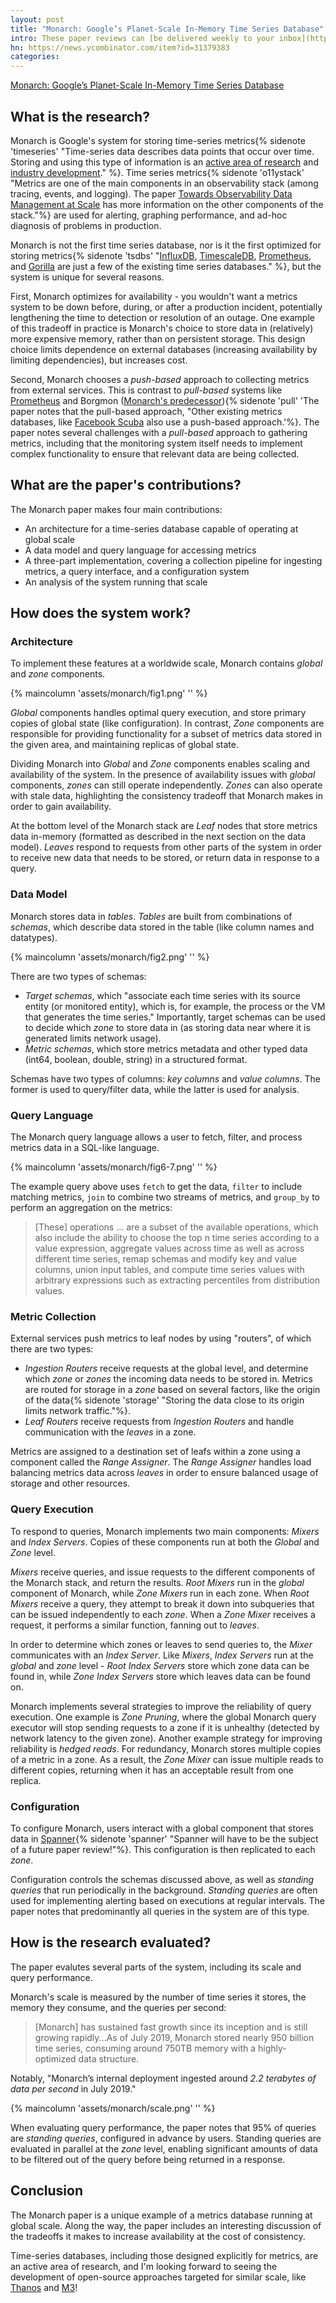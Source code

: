 ```yaml
---
layout: post
title: "Monarch: Google’s Planet-Scale In-Memory Time Series Database"
intro: These paper reviews can [be delivered weekly to your inbox](https://newsletter.micahlerner.com/), or you can subscribe to the [Atom feed](https://www.micahlerner.com/feed.xml). As always, feel free to reach out on [Twitter](https://twitter.com/micahlerner) with feedback or suggestions!
hn: https://news.ycombinator.com/item?id=31379383
categories:
---
```


[Monarch: Google’s Planet-Scale In-Memory Time Series Database](https://research.google/pubs/pub50652/)

## What is the research?

Monarch is Google's system for storing time-series metrics{% sidenote 'timeseries' "Time-series data describes data points that occur over time. Storing and using this type of information is an [active area of research](https://paperswithcode.com/task/time-series) and [industry development](https://www.timescale.com/blog/what-the-heck-is-time-series-data-and-why-do-i-need-a-time-series-database-dcf3b1b18563/)." %}. Time series metrics{% sidenote 'o11ystack' "Metrics are one of the main components in an observability stack (among tracing, events, and logging). The paper [Towards Observability Data Management at Scale](https://people.csail.mit.edu/tatbul/publications/sigmod_record20.pdf) has more information on the other components of the stack."%} are used for alerting, graphing performance, and ad-hoc diagnosis of problems in production.

Monarch is not the first time series database, nor is it the first optimized for storing metrics{% sidenote 'tsdbs' "[InfluxDB](https://www.influxdata.com/), [TimescaleDB](https://www.timescale.com/), [Prometheus](https://prometheus.io/), and [Gorilla](https://www.vldb.org/pvldb/vol8/p1816-teller.pdf) are just a few of the existing time series databases." %}, but the system is unique for several reasons.

First, Monarch optimizes for availability - you wouldn't want a metrics system to be down before, during, or after a production incident, potentially lengthening the time to detection or resolution of an outage. One example of this tradeoff in practice is Monarch's choice to store data in (relatively) more expensive memory, rather than on persistent storage. This design choice limits dependence on external databases (increasing availability by limiting dependencies), but increases cost.

Second, Monarch chooses a _push-based_ approach to collecting metrics from external services. This is contrast to _pull-based_ systems like [Prometheus](https://www.vldb.org/pvldb/vol8/p1816-teller.pdf) and Borgmon ([Monarch's predecessor](https://sre.google/sre-book/practical-alerting/)){% sidenote 'pull' 'The paper notes that the pull-based approach, "Other existing metrics databases, like [Facebook Scuba](https://research.facebook.com/publications/scuba-diving-into-data-at-facebook/) also use a push-based approach.'%}. The paper notes several challenges with a _pull-based_ approach to gathering metrics, including that the monitoring system itself needs to implement complex functionality to ensure that relevant data are being collected.

## What are the paper's contributions?

The Monarch paper makes four main contributions:

- An architecture for a time-series database capable of operating at global scale
- A data model and query language for accessing metrics
- A three-part implementation, covering a collection pipeline for ingesting metrics, a query interface, and a configuration system
- An analysis of the system running that scale

## How does the system work?

### Architecture

To implement these features at a worldwide scale, Monarch contains _global_ and _zone_ components.

{% maincolumn 'assets/monarch/fig1.png' '' %}

_Global_ components handles optimal query execution, and store primary copies of global state (like configuration). In contrast, _Zone_ components are responsible for providing functionality for a subset of metrics data stored in the given area, and maintaining replicas of global state.

Dividing Monarch into _Global_ and _Zone_ components enables scaling and availability of the system. In the presence of availability issues with _global_ components, _zones_  can still operate independently. _Zones_ can also operate with stale data, highlighting the consistency tradeoff that Monarch makes in order to gain availability.

At the bottom level of the Monarch stack are _Leaf_ nodes that store metrics data in-memory (formatted as described in the next section on the data model). _Leaves_ respond to requests from other parts of the system in order to receive new data that needs to be stored, or return data in response to a query.

### Data Model

Monarch stores data in _tables_. _Tables_ are built from combinations of _schemas_, which describe data stored in the table (like column names and datatypes).

{% maincolumn 'assets/monarch/fig2.png' '' %}

There are two types of schemas:

- _Target schemas_, which "associate each time series with its source entity (or monitored entity), which is, for example, the process or the VM that generates the time series." Importantly, target schemas can be used to decide which _zone_ to store data in (as storing data near where it is generated limits network usage).
- _Metric schemas_, which store metrics metadata and other typed data (int64, boolean, double, string) in a structured format.

Schemas have two types of columns: _key columns_ and _value columns_. The former is used to query/filter data, while the latter is used for analysis.

### Query Language

The Monarch query language allows a user to fetch, filter, and process metrics data in a SQL-like language.

{% maincolumn 'assets/monarch/fig6-7.png' '' %}

The example query above uses `fetch` to get the data, `filter` to include matching metrics, `join` to combine two streams of metrics, and `group_by` to perform an aggregation on the metrics:

> [These] operations ... are a subset of the available operations, which also include the ability to choose the top n time series according to a value expression, aggregate values across time as well as across different time series, remap schemas and modify key and value columns, union input tables, and compute time series values with arbitrary expressions such as extracting percentiles from distribution values.

### Metric Collection

External services push metrics to leaf nodes by using "routers", of which there are two types:

- _Ingestion Routers_ receive requests at the global level, and determine which _zone_ or _zones_ the incoming data needs to be stored in. Metrics are routed for storage in a _zone_ based on several factors, like the origin of the data{% sidenote 'storage' "Storing the data close to its origin limits network traffic."%}.
- _Leaf Routers_ receive requests from _Ingestion Routers_ and handle communication with the _leaves_ in a zone.

Metrics are assigned to a destination set of leafs within a zone using a component called the _Range Assigner_. The _Range Assigner_ handles load balancing metrics data across _leaves_ in order to ensure balanced usage of storage and other resources.

### Query Execution

To respond to queries, Monarch implements two main components: _Mixers_ and _Index Servers_. Copies of these components run at both the _Global_ and _Zone_ level.

_Mixers_ receive queries, and issue requests to the different components of the Monarch stack, and return the results. _Root Mixers_ run in the _global_ component of Monarch, while _Zone Mixers_ run in each zone. When _Root Mixers_ receive a query, they attempt to break it down into subqueries that can be issued independently to each _zone_. When a _Zone Mixer_ receives a request, it performs a similar function, fanning out to _leaves_.

In order to determine which zones or leaves to send queries to, the _Mixer_ communicates with an _Index Server_. Like _Mixers_, _Index Servers_ run at the _global_ and _zone_ level - _Root Index Servers_ store which zone data can be found in, while _Zone Index Servers_ store which leaves data can be found on.

Monarch implements several strategies to improve the reliability of query execution. One example is _Zone Pruning_, where the global Monarch query executor will stop sending requests to a zone if it is unhealthy (detected by network latency to the given zone). Another example strategy for improving reliability is _hedged reads_. For redundancy, Monarch stores multiple copies of a metric in a zone. As a result, the _Zone Mixer_ can issue multiple reads to different copies, returning when it has an acceptable result from one replica.

### Configuration

To configure Monarch, users interact with a global component that stores data in [Spanner](https://research.google/pubs/pub39966/){% sidenote 'spanner' "Spanner will have to be the subject of a future paper review!"%}. This configuration is then replicated to each _zone_.

Configuration controls the schemas discussed above, as well as _standing queries_ that run periodically in the background. _Standing queries_ are often used for implementing alerting based on executions at regular intervals. The paper notes that predominantly all queries in the system are of this type.

## How is the research evaluated?

The paper evalutes several parts of the system, including its scale and query performance.

Monarch's scale is measured by the number of time series it stores, the memory they consume, and the queries per second:

> [Monarch] has sustained fast growth since its inception and is still growing rapidly...As of July 2019, Monarch stored nearly 950 billion time series, consuming around 750TB memory with a highly-optimized data structure.

Notably, "Monarch’s internal deployment ingested around *2.2 terabytes of data per second* in July 2019."

{% maincolumn 'assets/monarch/scale.png' '' %}

When evaluating query performance, the paper notes that 95% of queries are _standing queries_, configured in advance by users. Standing queries are evaluated in parallel at the _zone_ level, enabling significant amounts of data to be filtered out of the query before being returned in a response.

## Conclusion

The Monarch paper is a unique example of a metrics database running at global scale. Along the way, the paper includes an interesting discussion of the tradeoffs it makes to increase availability at the cost of consistency.

Time-series databases, including those designed explicitly for metrics, are an active area of research, and I'm looking forward to seeing the development of open-source approaches targeted for similar scale, like [Thanos](https://thanos.io/tip/thanos/design.md/) and [M3](https://m3db.io/)!
